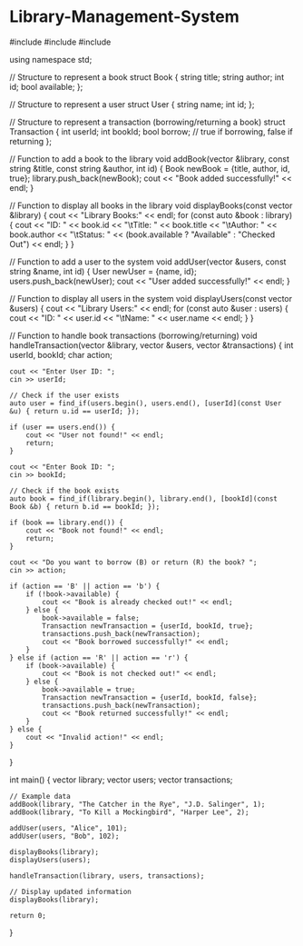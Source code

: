 # Library-Management-System
#include <iostream>
#include <vector>
#include <string>

using namespace std;

// Structure to represent a book
struct Book {
    string title;
    string author;
    int id;
    bool available;
};

// Structure to represent a user
struct User {
    string name;
    int id;
};

// Structure to represent a transaction (borrowing/returning a book)
struct Transaction {
    int userId;
    int bookId;
    bool borrow; // true if borrowing, false if returning
};

// Function to add a book to the library
void addBook(vector<Book> &library, const string &title, const string &author, int id) {
    Book newBook = {title, author, id, true};
    library.push_back(newBook);
    cout << "Book added successfully!" << endl;
}

// Function to display all books in the library
void displayBooks(const vector<Book> &library) {
    cout << "Library Books:" << endl;
    for (const auto &book : library) {
        cout << "ID: " << book.id << "\tTitle: " << book.title << "\tAuthor: " << book.author
             << "\tStatus: " << (book.available ? "Available" : "Checked Out") << endl;
    }
}

// Function to add a user to the system
void addUser(vector<User> &users, const string &name, int id) {
    User newUser = {name, id};
    users.push_back(newUser);
    cout << "User added successfully!" << endl;
}

// Function to display all users in the system
void displayUsers(const vector<User> &users) {
    cout << "Library Users:" << endl;
    for (const auto &user : users) {
        cout << "ID: " << user.id << "\tName: " << user.name << endl;
    }
}

// Function to handle book transactions (borrowing/returning)
void handleTransaction(vector<Book> &library, vector<User> &users, vector<Transaction> &transactions) {
    int userId, bookId;
    char action;

    cout << "Enter User ID: ";
    cin >> userId;

    // Check if the user exists
    auto user = find_if(users.begin(), users.end(), [userId](const User &u) { return u.id == userId; });

    if (user == users.end()) {
        cout << "User not found!" << endl;
        return;
    }

    cout << "Enter Book ID: ";
    cin >> bookId;

    // Check if the book exists
    auto book = find_if(library.begin(), library.end(), [bookId](const Book &b) { return b.id == bookId; });

    if (book == library.end()) {
        cout << "Book not found!" << endl;
        return;
    }

    cout << "Do you want to borrow (B) or return (R) the book? ";
    cin >> action;

    if (action == 'B' || action == 'b') {
        if (!book->available) {
            cout << "Book is already checked out!" << endl;
        } else {
            book->available = false;
            Transaction newTransaction = {userId, bookId, true};
            transactions.push_back(newTransaction);
            cout << "Book borrowed successfully!" << endl;
        }
    } else if (action == 'R' || action == 'r') {
        if (book->available) {
            cout << "Book is not checked out!" << endl;
        } else {
            book->available = true;
            Transaction newTransaction = {userId, bookId, false};
            transactions.push_back(newTransaction);
            cout << "Book returned successfully!" << endl;
        }
    } else {
        cout << "Invalid action!" << endl;
    }
}

int main() {
    vector<Book> library;
    vector<User> users;
    vector<Transaction> transactions;

    // Example data
    addBook(library, "The Catcher in the Rye", "J.D. Salinger", 1);
    addBook(library, "To Kill a Mockingbird", "Harper Lee", 2);

    addUser(users, "Alice", 101);
    addUser(users, "Bob", 102);

    displayBooks(library);
    displayUsers(users);

    handleTransaction(library, users, transactions);

    // Display updated information
    displayBooks(library);

    return 0;
}
